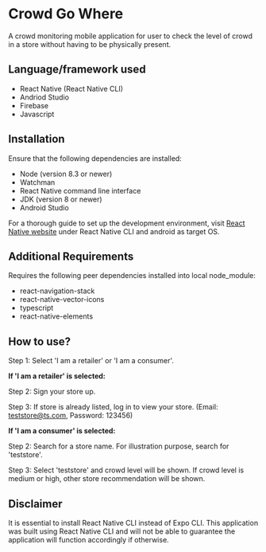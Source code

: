 # Crowd Go Where
A crowd monitoring mobile application for user to check the level of crowd in a store without having to be physically present. 

## Language/framework used
- React Native (React Native CLI)
- Andriod Studio
- Firebase
- Javascript

## Installation
Ensure that the following dependencies are installed:
- Node (version 8.3 or newer) 
- Watchman
- React Native command line interface
- JDK (version 8 or newer)
- Android Studio

For a thorough guide to set up the development environment, visit [React Native website](https://reactnative.dev/docs/environment-setup) under React Native CLI and android as target OS.

## Additional Requirements
Requires the following peer dependencies installed into local node_module:
- react-navigation-stack 
- react-native-vector-icons
- typescript
- react-native-elements

## How to use?
Step 1: Select 'I am a retailer' or 'I am a consumer'.


**If 'I am a retailer' is selected:**

Step 2: Sign your store up.

Step 3: If store is already listed, log in to view your store. (Email: teststore@ts.com, Password: 123456) 


**If 'I am a consumer' is selected:**

Step 2: Search for a store name. For illustration purpose, search for 'teststore'.

Step 3: Select 'teststore' and crowd level will be shown. If crowd level is medium or high, other store recommendation will be shown.

## Disclaimer 
It is essential to install React Native CLI instead of Expo CLI. This application was built using React Native CLI and will not be able to guarantee the application will function accordingly if otherwise.

